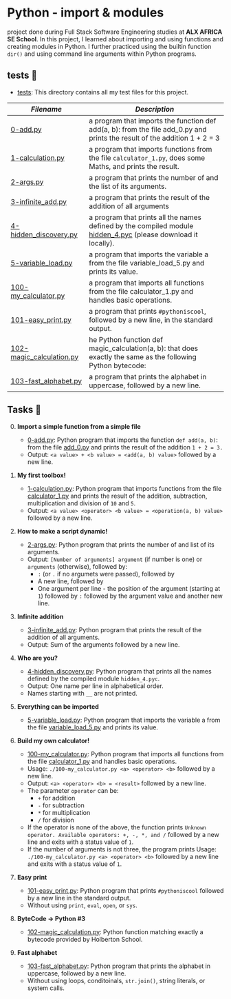# Python - import & modules
project done during Full Stack Software Engineering studies at **ALX AFRICA SE School**. In this project, I learned about importing and using functions and creating modules in Python. I further practiced using the builtin function `dir()` and using command line arguments within Python programs.

## tests 📁
- [tests](./tests/): This directory contains all my test files for this project.

_Filename_ | _Description_ 
-----------|---------------
[0-add.py](./0-add.py) | a program that imports the function def add(a, b): from the file add_0.py and prints the result of the addition 1 + 2 = 3 
[1-calculation.py](1-calculation.py) | a program that imports functions from the file `calculator_1.py`, does some Maths, and prints the result. 
[2-args.py](2-args.py) | a program that prints the number of and the list of its arguments. 
[3-infinite_add.py](3-infinite_add.py) | a program that prints the result of the addition of all arguments 
[4-hidden_discovery.py](4-hidden_discovery.py) |  a program that prints all the names defined by the compiled module [hidden_4.pyc](https://github.com/holbertonschool/0x02.py/raw/master/hidden_4.pyc) (please download it locally). 
[5-variable_load.py](5-variable_load.py) | a program that imports the variable a from the file variable_load_5.py and prints its value.
[100-my_calculator.py](100-my_calculator.py) | a program that imports all functions from the file calculator_1.py and handles basic operations. 
[101-easy_print.py](101-easy_print.py) | a program that prints `#pythoniscool`, followed by a new line, in the standard output. 
[102-magic_calculation.py](102-magic_calculation.py) | he Python function def magic_calculation(a, b): that does exactly the same as the following Python bytecode:
[103-fast_alphabet.py](103-fast_alphabet.py) | a program that prints the alphabet in uppercase, followed by a new line.

## Tasks 🛅

0. **Import a simple function from a simple file**
    * [0-add.py](./0-add.py): Python program that imports the function `def add(a, b)`: from the file [add_0.py](./tests/add_0.py) and prints the result of the addition `1 + 2 = 3.`
    * Output: `<a value> + <b value> = <add(a, b) value>` followed by a new line.

1. **My first toolbox!**
    * [1-calculation.py](./1-calculation.py): Python program that imports functions from the file [calculator_1.py](./tests/calculator_1.py) and prints the result of the addition, subtraction, multiplication and division of `10` and `5`.
    * Output: `<a value> <operator> <b value> = <operation(a, b) value>` followed by a new line.

2. **How to make a script dynamic!**
    * [2-args.py](./2-args.py): Python program that prints the number of and list of its arguments.
    * Output: `[Number of arguments] argument` (if number is one) or `arguments` (otherwise), followed by:
        - `:` (or `.` if no argumets were passed), followed by
        - A new line, followed by
        - One argument per line - the position of the argument (starting at `1`) followed by `:` followed by the argument value and another new line.

3. **Infinite addition**
    * [3-infinite_add.py](./3-infinite_add.py): Python program that prints the result of the addition of all arguments.
    * Output: Sum of the arguments followed by a new line.

4. **Who are you?**
    * [4-hidden_discovery.py](./4-hidden_discovery.py): Python program that prints all the names defined by the compiled module `hidden_4.pyc`.
    * Output: One name per line in alphabetical order.
    * Names starting with `__` are not printed.

5. **Everything can be imported**
    * [5-variable_load.py](./5-variable_load.py): Python program that imports the variable a from the file [variable_load_5.py](./tests/variable_load_5.py) and prints its value.

6. **Build my own calculator!**
    * [100-my_calculator.py](./100-my_calculator.py): Python program that imports all functions from the file [calculator_1.py](./tests/calculator_1.py) and handles basic operations.
    * Usage: `./100-my_calculator.py <a> <operator> <b>` followed by a new line.
    * Output: `<a> <operator> <b> = <result>` followed by a new line.
    * The parameter `operator` can be:
        - `+` for addition
        - `-` for subtraction
        - `*` for multiplication
        - `/` for division
    * If the operator is none of the above, the function prints `Unknown operator. Available operators: +, -, *, and /` followed by a new line and exits with a status value of `1`.
    * If the number of arguments is not three, the program prints Usage: `./100-my_calculator.py <a> <operator> <b>` followed by a new line and exits with a status value of `1`.

7. **Easy print**
    * [101-easy_print.py](./101-easy_print.py): Python program that prints `#pythoniscool` followed by a new line in the standard output.
    * Without using `print`, `eval`, `open`, or `sys`.

8. **ByteCode -> Python #3**
    * [102-magic_calculation.py](./102-magic_calculation.py): Python function matching exactly a bytecode provided by Holberton School.

9. **Fast alphabet**
    * [103-fast_alphabet.py](./103-fast_alphabet.py): Python program that prints the alphabet in uppercase, followed by a new line.
    * Without using loops, conditoinals, `str.join()`, string literals, or system calls.
